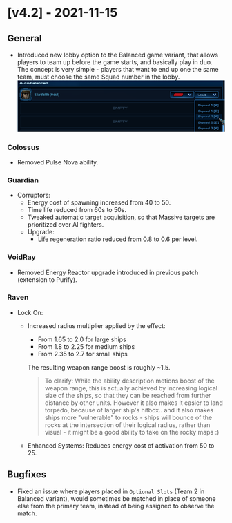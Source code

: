 # [v4.2] - 2021-11-15

## General

- Introduced new lobby option to the Balanced game variant, that allows players to team up before the game starts, and basically play in duo. The concept is very simple - players that want to end up one the same team, must choose the same Squad number in the lobby.\
  ![](./v4.2/lobby-squad.png)

### Colossus

- Removed Pulse Nova ability.

### Guardian

- Corruptors:
  - Energy cost of spawning increased from 40 to 50.
  - Time life reduced from 60s to 50s.
  - Tweaked automatic target acquisition, so that Massive targets are prioritized over AI fighters.
  - Upgrade:
    - Life regeneration ratio reduced from 0.8 to 0.6 per level.

### VoidRay

- Removed Energy Reactor upgrade introduced in previous patch (extension to Purify).

### Raven

- Lock On:
  - Increased radius multiplier applied by the effect:
    - From 1.65 to 2.0 for large ships
    - From 1.8 to 2.25 for medium ships
    - From 2.35 to 2.7 for small ships

    The resulting weapon range boost is roughly ~1.5.
    > To clarify: While the ability description metions boost of the weapon range, this is actually achieved by increasing logical size of the ships, so that they can be reached from further distance by other units. However it also makes it easier to land torpedo, because of larger ship's hitbox.. and it also makes ships more "vulnerable" to rocks - ships will bounce of the rocks at the intersection of their logical radius, rather than visual - it might be a good ability to take on the rocky maps :)
  - Enhanced Systems: Reduces energy cost of activation from 50 to 25.

## Bugfixes

- Fixed an issue where players placed in `Optional Slots` (Team 2 in Balanced variant), would sometimes be matched in place of someone else from the primary team, instead of being assigned to observe the match.
